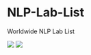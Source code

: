 # NLP-Lab-List
Worldwide NLP Lab List


<img src="https://capsule-render.vercel.app/api?type=waving&color=FF5733&height=200&section=header&text=Regions&fontSize=64" />

<img src="https://capsule-render.vercel.app/api?type=waving&color=FF5733&height=200&section=footer&text=NLP-Lab-List&fontSize=24" />
